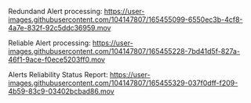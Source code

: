 
Redundand Alert processing:
https://user-images.githubusercontent.com/104147807/165455099-6550ec3b-4cf8-4a7e-832f-92c5ddc36959.mov

Reliable Alert processing:
https://user-images.githubusercontent.com/104147807/165455228-7bd41d5f-827a-46f1-9ace-f0ece5203ff0.mov

Alerts Reliability Status Report:
https://user-images.githubusercontent.com/104147807/165455329-037f0dff-f209-4b59-83c9-03402bcbad86.mov

